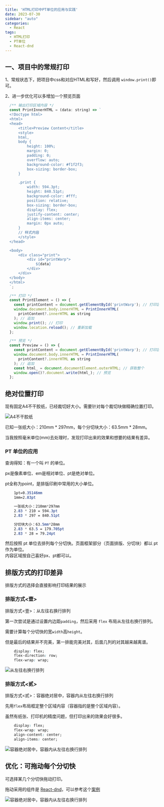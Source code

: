 ```yaml
---
title: 'HTML打印中PT单位的应用与实践'
date: 2023-07-30
sidebar: "auto"
categories:
  - React
tags: 
  - HTML打印
  - PT单位
  - React-dnd
---
```


## 一、项目中的常规打印

1、常规状态下，把项目中css和对应HTML和写好，然后调用 `window.print()`即可。

2、进一步优化可以多增加一个预览页面

```js
  /** 输出打印区域内容 */
  const PrintInnerHTML = (data: string) => `
  <!Doctype html>
  <html>
  <head>
      <title>Preview Content</title>
      <style>
      html,
      body {
          height: 100%;
          margin: 0;
          padding: 0;
          overflow: auto;
          background-color: #f1f2f3;
          box-sizing: border-box;
      }

      .print {
          width: 594.3pt;
          height: 840.51pt;
          background-color: #fff;
          position: relative;
          box-sizing: border-box;
          display: flex;
          justify-content: center;
          align-items: center;
          margin: 0px auto;
      }
      // 样式内容
      </style>
  </head>

  <body>
      <div class="print">
          <div id="printWarp">
              ${data}
          </div>
      </div>
  </body>
  </html>
  `;

  /** 打印 */
  const PrintElement = () => {
    const printContent = document.getElementById('printWarp'); // 打印区域
    window.document.body.innerHTML = PrintInnerHTML(
      printContent?.innerHTML as string
    ); // 追加
    window.print(); // 打印
    window.location.reload(); // 重新加载
  };

  /** 预览 */
  const Preview = () => {
    const printContent = document.getElementById('printWarp'); // 打印区域
    window.document.body.innerHTML = PrintInnerHTML(
      printContent?.innerHTML as string
    ); // 追加
    const html_ = document.documentElement.outerHTML; // 获取整个
    window.open()?.document.write(html_); // 预览
  };
```


## 绝对位置打印

现有固定A4不干胶纸，已经裁切好大小。需要针对每个裁切块做精确位置打印。

<img :src="$withBase('/assets/images/230726_1.png')" alt="A4不干胶纸">

已知一张纸大小：210mm * 297mm，每个分切块大小：63.5mm * 28mm。

当我按照毫米单位(mm)去处理时，发现打印出来的效果和想要的结果有差异。


### PT 单位的应用

查询得知：有一个叫 `PT` 的单位。

px是像素单位、em是相对单位、pt是绝对单位。

pt全称为point，是排版印刷中常用的大小单位。

```css
    1pt=0.35146mm
    1mm=2.83pt

    一张纸大小：210mm*297mm
    2.83 * 210 = 594.3pt
    2.83 * 297 = 840.51pt

    分切块大小：63.5mm*28mm
    2.83 * 63.5 = 179.705pt
    2.83 * 28 = 79.24pt
```

然后按照 pt 单位去排列每个分切快。页面框架部分（页面排版、分切块）都以 pt 作为单位。
<br>
内容区域按自己喜好px、pt都可以。



## 排版方式的打印差异

排版方式的选择会直接影响打印结果的展示

### 排版方式<壹>

排版方式<壹>：从左往右换行排列

第一次尝试是通过设置内边距`padding`，然后采用 `flex` 布局从左往右换行排列。

需要计算每个分切快的宽`width`高`height`。

但是最后的结果并不完美，第一排能完美对其，后面几列的对其越来越离谱。

```css
    display: flex;
    flex-direction: row;
    flex-wrap: wrap;
```

<img :src="$withBase('/assets/images/230726_4.png')" alt="从左往右换行排列">

### 排版方式<贰>

排版方式<贰>：容器绝对居中，容器内从左往右换行排列

先用`flex`布局框定整个区域内容（容器指的是整个区域内容）。

虽然有纸张、打印机的精度问题，但打印出来的效果会好很多。

```css
    display: flex;
    flex-wrap: wrap;
    align-content: center;
    align-items: center;
```

<img :src="$withBase('/assets/images/230726_5.png')" alt="容器绝对居中，容器内从左往右换行排列">


## 优化：可拖动每个分切快

可选择某几个分切快拖动打印。

拖动采用的组件是 [React-dnd](https://github.com/react-dnd/react-dnd)，可以参考这个[案例](https://react-dnd.github.io/react-dnd/examples/dustbin/multiple-targets)

<img :src="$withBase('/assets/images/230726_6.gif')" alt="容器绝对居中，容器内从左往右换行排列">
